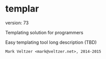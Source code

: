 templar
=======

version: 73

Templating solution for programmers

Easy templating tool long description (TBD)

	Mark Veltzer <mark@veltzer.net>, 2014-2015

